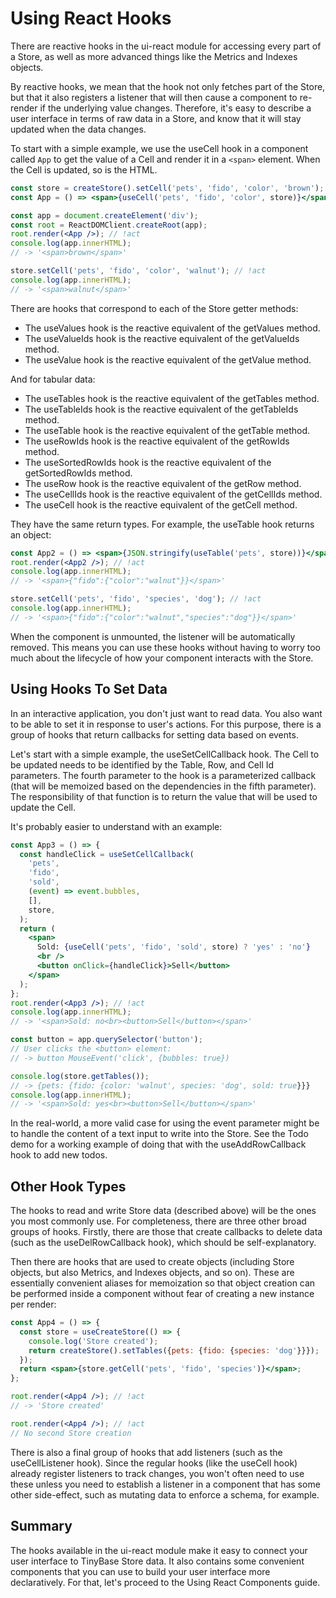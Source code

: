 # Using React Hooks

There are reactive hooks in the ui-react module for accessing every part of a
Store, as well as more advanced things like the Metrics and Indexes objects.

By reactive hooks, we mean that the hook not only fetches part of the Store, but
that it also registers a listener that will then cause a component to re-render
if the underlying value changes. Therefore, it's easy to describe a user
interface in terms of raw data in a Store, and know that it will stay updated
when the data changes.

To start with a simple example, we use the useCell hook in a component called
`App` to get the value of a Cell and render it in a `<span>` element. When the
Cell is updated, so is the HTML.

```jsx
const store = createStore().setCell('pets', 'fido', 'color', 'brown');
const App = () => <span>{useCell('pets', 'fido', 'color', store)}</span>;

const app = document.createElement('div');
const root = ReactDOMClient.createRoot(app);
root.render(<App />); // !act
console.log(app.innerHTML);
// -> '<span>brown</span>'

store.setCell('pets', 'fido', 'color', 'walnut'); // !act
console.log(app.innerHTML);
// -> '<span>walnut</span>'
```

There are hooks that correspond to each of the Store getter methods:

- The useValues hook is the reactive equivalent of the getValues method.
- The useValueIds hook is the reactive equivalent of the getValueIds method.
- The useValue hook is the reactive equivalent of the getValue method.

And for tabular data:

- The useTables hook is the reactive equivalent of the getTables method.
- The useTableIds hook is the reactive equivalent of the getTableIds method.
- The useTable hook is the reactive equivalent of the getTable method.
- The useRowIds hook is the reactive equivalent of the getRowIds method.
- The useSortedRowIds hook is the reactive equivalent of the getSortedRowIds method.
- The useRow hook is the reactive equivalent of the getRow method.
- The useCellIds hook is the reactive equivalent of the getCellIds method.
- The useCell hook is the reactive equivalent of the getCell method.

They have the same return types. For example, the useTable hook returns an
object:

```jsx
const App2 = () => <span>{JSON.stringify(useTable('pets', store))}</span>;
root.render(<App2 />); // !act
console.log(app.innerHTML);
// -> '<span>{"fido":{"color":"walnut"}}</span>'

store.setCell('pets', 'fido', 'species', 'dog'); // !act
console.log(app.innerHTML);
// -> '<span>{"fido":{"color":"walnut","species":"dog"}}</span>'
```

When the component is unmounted, the listener will be automatically removed.
This means you can use these hooks without having to worry too much about the
lifecycle of how your component interacts with the Store.

## Using Hooks To Set Data

In an interactive application, you don't just want to read data. You also want
to be able to set it in response to user's actions. For this purpose, there is a
group of hooks that return callbacks for setting data based on events.

Let's start with a simple example, the useSetCellCallback hook. The Cell to be
updated needs to be identified by the Table, Row, and Cell Id parameters. The
fourth parameter to the hook is a parameterized callback (that will be memoized
based on the dependencies in the fifth parameter). The responsibility of that
function is to return the value that will be used to update the Cell.

It's probably easier to understand with an example:

```jsx
const App3 = () => {
  const handleClick = useSetCellCallback(
    'pets',
    'fido',
    'sold',
    (event) => event.bubbles,
    [],
    store,
  );
  return (
    <span>
      Sold: {useCell('pets', 'fido', 'sold', store) ? 'yes' : 'no'}
      <br />
      <button onClick={handleClick}>Sell</button>
    </span>
  );
};
root.render(<App3 />); // !act
console.log(app.innerHTML);
// -> '<span>Sold: no<br><button>Sell</button></span>'

const button = app.querySelector('button');
// User clicks the <button> element:
// -> button MouseEvent('click', {bubbles: true})

console.log(store.getTables());
// -> {pets: {fido: {color: 'walnut', species: 'dog', sold: true}}}
console.log(app.innerHTML);
// -> '<span>Sold: yes<br><button>Sell</button></span>'
```

In the real-world, a more valid case for using the event parameter might be to
handle the content of a text input to write into the Store. See the Todo demo
for a working example of doing that with the useAddRowCallback hook to add new
todos.

## Other Hook Types

The hooks to read and write Store data (described above) will be the ones you
most commonly use. For completeness, there are three other broad groups of
hooks. Firstly, there are those that create callbacks to delete data (such as
the useDelRowCallback hook), which should be self-explanatory.

Then there are hooks that are used to create objects (including Store objects,
but also Metrics, and Indexes objects, and so on). These are essentially
convenient aliases for memoization so that object creation can be performed
inside a component without fear of creating a new instance per render:

```jsx
const App4 = () => {
  const store = useCreateStore(() => {
    console.log('Store created');
    return createStore().setTables({pets: {fido: {species: 'dog'}}});
  });
  return <span>{store.getCell('pets', 'fido', 'species')}</span>;
};

root.render(<App4 />); // !act
// -> 'Store created'

root.render(<App4 />); // !act
// No second Store creation
```

There is also a final group of hooks that add listeners (such as the
useCellListener hook). Since the regular hooks (like the useCell hook) already
register listeners to track changes, you won't often need to use these unless
you need to establish a listener in a component that has some other side-effect,
such as mutating data to enforce a schema, for example.

## Summary

The hooks available in the ui-react module make it easy to connect your user
interface to TinyBase Store data. It also contains some convenient components
that you can use to build your user interface more declaratively. For that,
let's proceed to the Using React Components guide.
